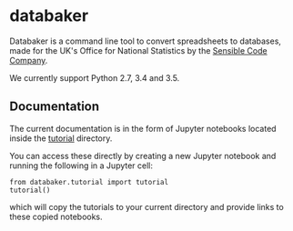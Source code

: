 # databaker

Databaker is a command line tool to convert spreadsheets to databases,
made for the UK's Office for National Statistics by the [Sensible Code
Company](http://sensiblecode.io).

We currently support Python 2.7, 3.4 and 3.5.

## Documentation

The current documentation is in the form of Jupyter notebooks located
inside the [tutorial](databaker/tutorial) directory.

You can access these directly by creating a new Jupyter notebook and
running the following in a Jupyter cell:

```
from databaker.tutorial import tutorial
tutorial()
```

which will copy the tutorials to your current directory and provide
links to these copied notebooks.
